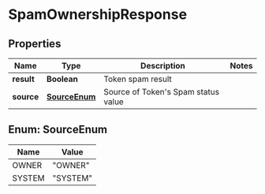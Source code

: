 

# SpamOwnershipResponse


## Properties

| Name | Type | Description | Notes |
|------------ | ------------- | ------------- | -------------|
|**result** | **Boolean** | Token spam result |  |
|**source** | [**SourceEnum**](#SourceEnum) | Source of Token&#39;s Spam status value |  |



## Enum: SourceEnum

| Name | Value |
|---- | -----|
| OWNER | &quot;OWNER&quot; |
| SYSTEM | &quot;SYSTEM&quot; |



